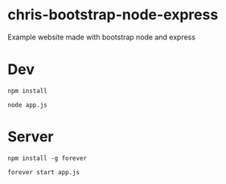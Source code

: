 # chris-bootstrap-node-express

Example website made with bootstrap node and express

# Dev
```
npm install

node app.js
```

# Server

```
npm install -g forever

forever start app.js
```
